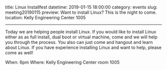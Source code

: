 title: Linux Installfest 
datetime: 2019-01-15 18:00:00
category: events
slug: meeting20190115
preview: Want to install Linux? This is the night to come.
location: Kelly Engineering Center 1005

---

Today we are helping people install Linux. If you would like to install Linux either as as full install, dual boot or virtual machine, come and we will help you through the process. You also can just come and hangout and learn about Linux. If you have experience installing Linux and want to help, please come as well!

When: 6pm
Where: Kelly Engineering Center room 1005

